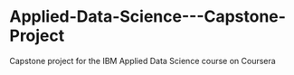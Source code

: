 # Applied-Data-Science---Capstone-Project
Capstone project for the IBM Applied Data Science course on Coursera
